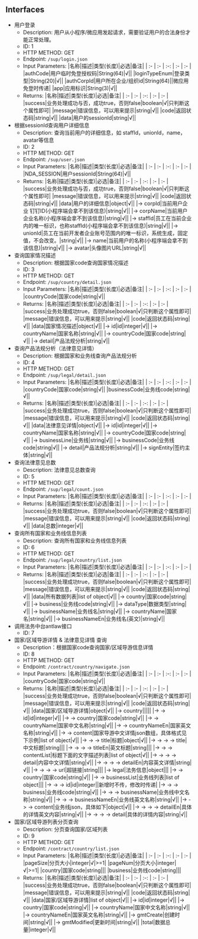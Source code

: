 ## Interfaces
- 用户登录
  - Description: 用户从小程序/微应用发起请求，需要验证用户的合法身份才能正常处理。
  - ID: 1
  - HTTP METHOD: GET
  - Endpoint: `/sup/login.json`
  - Input Parameters:
    |名称|描述|类型(长度)|必选|备注|
    | :- | :- | :-: | :- | :- |
    |authCode|用户临时免登授权码|String(64)|√||
    |loginTypeEnum|登录类型|String(20)|√||
    |authCorpId|用户所在企业/组织id|String(64)||微应用免登时传递|
    |app|应用标识|String(3)|√||
  - Returns:
    |名称|描述|类型(长度)|必选|备注|
    | :- | :- | :-: | :- | :- |
    |success|业务处理成功与否，成功true，否则false|boolean|√|只判断这个属性即可|
    |message|错误信息，可以用来提示|string|√||
    |code|返回状态码|string|√||
    |data|用户的sessionId|string|√||
- 根据sessionId查询用户详细信息
  - Description: 查询当前用户的详细信息，如 staffId，unionId，name，avatar等信息
  - ID: 2
  - HTTP METHOD: GET
  - Endpoint: `/sup/user.json`
  - Input Parameters:
    |名称|描述|类型(长度)|必选|备注|
    | :- | :- | :-: | :- | :- |
    |NDA_SESSION|用户sessionId|String(64)|√||
  - Returns:
    |名称|描述|类型(长度)|必选|备注|
    | :- | :- | :-: | :- | :- |
    |success|业务处理成功与否，成功true，否则false|boolean|√|只判断这个属性即可|
    |message|错误信息，可以用来提示|string|√||
    |code|返回状态码|string|√||
    |data|用户的详细信息|object|√||
    |-> corpId|当前用户企业 钉钉ID(小程序端会拿不到该信息)|string|√||
    |-> corpName|当前用户企业名称(小程序端会拿不到该信息)|string|√||
    |-> staffId|员工在当前企业内的唯一标识，也称staffId(小程序端会拿不到该信息)|string|√||
    |-> unionId|员工在当前开发者企业账号范围内的唯一标识，系统生成，固定值，不会改变。|string|√||
    |-> name|当前用户的名称(小程序端会拿不到该信息)|string|√||
    |-> avatar|头像图片URL|string|√||
- 查询国家情况描述
  - Description: 根据国家code查询国家情况描述
  - ID: 3
  - HTTP METHOD: GET
  - Endpoint: `/sup/country/detail.json`
  - Input Parameters:
    |名称|描述|类型(长度)|必选|备注|
    | :- | :- | :-: | :- | :- |
    |countryCode|国家code|string|√||
  - Returns:
    |名称|描述|类型(长度)|必选|备注|
    | :- | :- | :-: | :- | :- |
    |success|业务处理成功true，否则false|boolean|√|只判断这个属性即可|
    |message|错误信息，可以用来提示|string|√||
    |code|返回状态码|string|√||
    |data|国家情况描述|object|√||
    |-> id|id|integer|√||
    |-> countryName|国家名称|string|√||
    |-> countryCode|国家code|string|√||
    |-> detail|产品法规分析|string|√||
- 查询产品法规分析（法律意见详情）
  - Description: 根据国家和业务线查询产品法规分析
  - ID: 4
  - HTTP METHOD: GET
  - Endpoint: `/sup/legal/detail.json`
  - Input Parameters:
    |名称|描述|类型(长度)|必选|备注|
    | :- | :- | :-: | :- | :- |
    |countryCode|国家code|string|√||
    |businessCode|业务线code|string|√||
  - Returns:
    |名称|描述|类型(长度)|必选|备注|
    | :- | :- | :-: | :- | :- |
    |success|业务处理成功true，否则false|boolean|√|只判断这个属性即可|
    |message|错误信息，可以用来提示|string|√||
    |code|返回状态码|string|√||
    |data|法律意见详情|object|√||
    |-> id|id|integer|√||
    |-> countryName|国家名称|string|√||
    |-> countryCode|国家code|string|√||
    |-> businessLine|业务线|string|√||
    |-> businessCode|业务线code|string|√||
    |-> detail|产品法规分析|string|√||
    |-> signEntity|签约主体|string|√||
- 查询法律意见总数
  - Description: 法律意见总数查询
  - ID: 5
  - HTTP METHOD: GET
  - Endpoint: `/sup/legal/count.json`
  - Input Parameters:
    |名称|描述|类型(长度)|必选|备注|
    | :- | :- | :-: | :- | :- |
  - Returns:
    |名称|描述|类型(长度)|必选|备注|
    | :- | :- | :-: | :- | :- |
    |success|业务处理成功true，否则false|boolean|√|只判断这个属性即可|
    |message|错误信息，可以用来提示|string|√||
    |code|返回状态码|string|√||
    |data|总数|integer|√||
- 查询所有国家和业务线信息列表
  - Description: 查询所有国家和业务线信息列表
  - ID: 6
  - HTTP METHOD: GET
  - Endpoint: `/sup/legal/country/list.json`
  - Input Parameters:
    |名称|描述|类型(长度)|必选|备注|
    | :- | :- | :-: | :- | :- |
  - Returns:
    |名称|描述|类型(长度)|必选|备注|
    | :- | :- | :-: | :- | :- |
    |success|业务处理成功true，否则false|boolean|√|只判断这个属性即可|
    |message|错误信息，可以用来提示|string|√||
    |code|返回状态码|string|√||
    |data|所有数据列表|list of object|√||
    |-> country|国家code|string|√||
    |-> business|业务线code|string|√||
    |-> dataType|数据类型|string|√||
    |-> businessName|业务线名|string|√||
    |-> countryName|国家名|string|√||
    |-> businessNameEn|业务线名(英文)|string|√||
- 调用法务中台antlaw接口
  - ID: 7
- 国家/区域导游详情 & 法律意见详情 查询
  - Description：根据国家code查询国家/区域导游信息详情
  - ID: 8
  - HTTP METHOD: GET
  - Endpoint: `/contract/country/navigate.json`
  - Input Parameters:
    |名称|描述|类型(长度)|必选|备注|
    | :- | :- | :-: | :- | :- |
    |countryCode|国家code|string|√||
  - Returns:
    |名称|描述|类型(长度)|必选|备注|
    | :- | :- | :-: | :- | :- |
    |success|业务处理成功true，否则false|boolean|√|只判断这个属性即可|
    |message|错误信息，可以用来提示|string|√||
    |code|返回状态码|string|√||
    |data|国家/区域导游详情|object|√||
    |-> country|||||
    |-> -> id|id|integer|√||
    |-> -> country|国家code|string|√||
    |-> -> countryName|国家中文名称|string|√||
    |-> -> countryNameEn|国家英文名称|string|√||
    |-> -> content|国家导游中文详情json数组，具体格式见下示例|list of object|√||
    |-> -> -> title|标题|object|√||
    |-> -> -> -> title|中文标题|string|||
    |-> -> -> -> titleEn|英文标题|string|||
    |-> -> -> contentList|标题下面的文字描述列表|list of object|√||
    |-> -> -> -> detail|内容中文详情|string|√||
    |-> -> -> -> detailEn|内容英文详情|string|√||
    |-> -> -> -> url|超链接|string|||
    |-> legal|法务信息|object|||
    |-> -> country|国家code|string|√||
    |-> -> businessList|业务线列表|list of object|||
    |-> -> -> id|id|integer||新增时不传，修改时传递|
    |-> -> -> business|业务线code|string|√||
    |-> -> -> businessName|业务线中文名称|string|√||
    |-> -> -> businessNameEn|业务线英文名称|string|√||
    |-> -> -> content|业务线json，具体如下|object|√||
    |-> -> -> -> detailEn|具体的详情英文内容|string|√||
    |-> -> -> -> detail|具体的详情内容|string|√||
- 国家/区域导游列表分页查询
  - Description: 分页查询国家/区域列表
  - ID: 9
  - HTTP METHOD: GET
  - Endpoint: `/contract/country/list.json`
  - Input Parameters:
    |名称|描述|类型(长度)|必选|备注|
    | :- | :- | :-: | :- | :- |
    |pageSize|分页大小|integer|√|>=1|
    |pageNum|分页大小|integer|√|>=1|
    |country|国家code|string|||
    |business|业务线code|string|||
  - Returns:
    |名称|描述|类型(长度)|必选|备注|
    | :- | :- | :-: | :- | :- |
    |success|业务处理成功true，否则false|boolean|√|只判断这个属性即可|
    |message|错误信息，可以用来提示|string|√||
    |code|返回状态码|string|√||
    |data|国家/区域导游详情|list of object|√||
    |-> id|id|integer|√||
    |-> country|国家code|string|√||
    |-> countryName|国家中文名称|string|√||
    |-> countryNameEn|国家英文名称|string|√||
    |-> gmtCreate|创建时间|string|√||
    |-> gmtModified|更新时间|string|√||
    |total|数据总量|integer|√||
